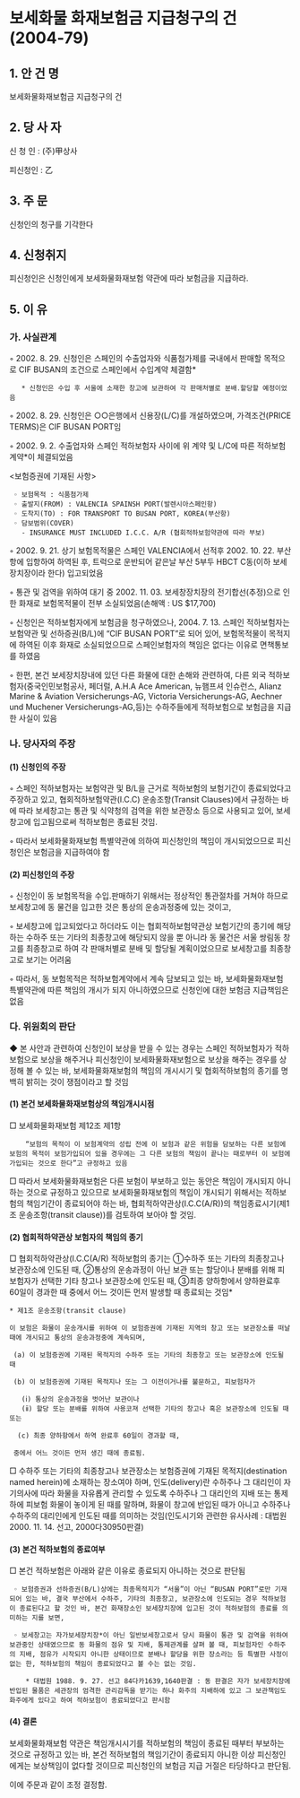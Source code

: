 # 보세화물 화재보험금 지급청구의 건(2004-79)

## 1. 안 건 명
보세화물화재보험금 지급청구의 건

## 2. 당 사 자

신 청 인 : (주)甲상사 

피신청인 : 乙
               

## 3. 주    문

신청인의 청구를 기각한다


## 4. 신청취지

피신청인은 신청인에게 보세화물화재보험 약관에 따라 보험금을 지급하라.

## 5. 이   유

### 가. 사실관계

   ◦ 2002. 8. 29. 신청인은 스페인의 수출업자와 식품첨가제를 국내에서 판매할 목적으로 CIF BUSAN의 조건으로 스페인에서 수입계약 체결함*

       * 신청인은 수입 후 서울에 소재한 창고에 보관하여 각 판매처별로 분배․할당할 예정이었음

   ◦ 2002. 8. 29. 신청인은 ○○은행에서 신용장(L/C)를 개설하였으며, 가격조건(PRICE TERMS)은 CIF BUSAN PORT임

   ◦ 2002. 9. 2. 수출업자와 스페인 적하보험자 사이에 위 계약 및 L/C에 따른 적하보험계약*이 체결되었음


<보험증권에 기재된 사항>

     ◦ 보험목적 : 식품첨가제
     ◦ 출발지(FROM) : VALENCIA SPAINSH PORT(발렌시아스페인항)
     ◦ 도착지(TO) : FOR TRANSPORT TO BUSAN PORT, KOREA(부산항)
     ◦ 담보범위(COVER)
       - INSURANCE MUST INCLUDED I.C.C. A/R (협회적하보험약관에 따라 부보)

  ◦ 2002. 9. 21. 상기 보험목적물은 스페인 VALENCIA에서 선적후 2002. 10. 22. 부산항에 입항하여 하역된 후, 트럭으로 운반되어 같은날 부산 5부두 HBCT C동(이하 보세장치장이라 한다) 입고되었음

  ◦ 통관 및 검역을 위하여 대기 중 2002. 11. 03. 보세창장치장의 전기합선(추정)으로 인한 화재로 보험목적물이 전부 소실되었음(손해액 : US $17,700)

  ◦ 신청인은 적하보험자에게 보험금을 청구하였으나, 2004. 7. 13. 스페인 적하보험자는 보험약관 및 선하증권(B/L)에 “CIF BUSAN PORT”로 되어 있어, 보험목적물이 목적지에 하역된 이후 화재로 소실되었으므로 스페인보험자의 책임은 없다는 이유로 면책통보를 하였음  

  ◦ 한편, 본건 보세장치장내에 있던 다른 화물에 대한 손해와 관련하여, 다른 외국 적하보험자(중국인민보험공사, 페더럴, A.H.A Ace American, 뉴햄프셔 인슈런스,  Alianz Marine & Aviation Versicherungs-AG, Victoria Versicherungs-AG, Aechner und Muchener Versicherungs-AG,등)는 수하주들에게 적하보험으로 보험금을 지급한 사실이 있음

### 나. 당사자의 주장

####  (1) 신청인의 주장

  ◦ 스페인 적하보험자는 보험약관 및 B/L을 근거로 적하보험의 보험기간이 종료되었다고 주장하고 있고, 협회적하보험약관(I.C.C) 운송조항(Transit Clauses)에서 규정하는 바에 따라 보세창고는 통관 및 식약청의 검역을 위한 보관장소 등으로 사용되고 있어, 보세창고에 입고됨으로써 적하보험은 종료된 것임.

   ◦ 따라서 보세화물화재보험 특별약관에 의하여 피신청인의 책임이 개시되었으므로 피신청인은 보험금을 지급하여야 함

####  (2) 피신청인의 주장

   ◦ 신청인이 동 보험목적을 수입․판매하기 위해서는 정상적인 통관절차를 거쳐야 하므로 보세창고에 동 물건을 입고한 것은 통상의 운송과정중에 있는 것이고, 

   ◦ 보세창고에 입고되었다고 하더라도 이는 협회적하보험약관상 보험기간의 종기에 해당하는 수하주 또는 기타의 최종창고에 해당되지 않을 뿐 아니라 동 물건은 서울 쌍림동 창고를 최종창고로 하여 각 판매처별로 분배 및 할당될 계획이었으므로 보세창고를 최종창고로 보기는 어려움

   ◦ 따라서, 동 보험목적은 적하보험계약에서 계속 담보되고 있는 바, 보세화물화재보험 특별약관에 따른 책임의 개시가 되지 아니하였으므로 신청인에 대한 보험금 지급책임은 없음

### 다. 위원회의 판단

  ◆ 본 사안과 관련하여 신청인이 보상을 받을 수 있는 경우는 스페인 적하보험자가 적하보험으로 보상을 해주거나 피신청인이 보세화물화재보험으로 보상을 해주는 경우를 상정해 볼 수 있는 바, 보세화물화재보험의 책임의 개시시기 및 협회적하보험의 종기를 명백히 밝히는 것이 쟁점이라고 할 것임

####   (1) 본건 보세화물화재보험상의 책임개시시점

□ 보세화물화재보험 제12조 제1항

        “보험의 목적이 이 보험계약의 성립 전에 이 보험과 같은 위험을 담보하는 다른 보험에 보험의 목적이 보험가입되어 있을 경우에는 그 다른 보험의 책임이 끝나는 때로부터 이 보험에 가입되는 것으로 한다”고 규정하고 있음

□ 따라서 보세화물화재보험은 다른 보험이 부보하고 있는 동안은 책임이 개시되지 아니하는 것으로 규정하고 있으므로 보세화물화재보험의 책임이 개시되기 위해서는 적하보험의 책임기간이 종료되어야 하는 바, 협회적하약관상(I.C.C(A/R))의 책임종료시기(제1조 운송조항(transit clause))를 검토하여 보아야 할 것임.
        


####   (2) 협회적하약관상 보험자의 책임의 종기

□ 협회적하약관상(I.C.C(A/R) 적하보험의 종기는 ①수하주 또는 기타의 최종창고나 보관장소에 인도된 때, ②통상의 운송과정이 아닌 보관 또는 할당이나 분배를 위해 피보험자가 선택한 기타 창고나 보관장소에 인도된 때, ③최종 양하항에서 양하완료후 60일이 경과한 때 중에서 어느 것이든 먼저 발생할 때 종료되는 것임* 

    * 제1조 운송조항(transit clause)

    이 보험은 화물이 운송개시를 위하여 이 보험증권에 기재된 지역의 창고 또는 보관장소를 떠날 때에 개시되고 통상의 운송과정중에 계속되며,

     (a) 이 보험증권에 기재된 목적지의 수하주 또는 기타의 최종창고 또는 보관장소에 인도될 때 

     (b) 이 보험증권에 기재된 목적지나 또는 그 이전이거나를 불문하고, 피보험자가

       (ⅰ) 통상의 운송과정을 벗어난 보관이나
       (ⅱ) 할당 또는 분배를 위하여 사용코져 선택한 기타의 창고나 혹은 보관장소에 인도될 때 또는

      (c) 최종 양하항에서 하역 완료후 60일이 경과할 때, 

     중에서 어느 것이든 먼저 생긴 때에 종료됨.


   □ 수하주 또는 기타의 최종창고나 보관장소는 보험증권에 기재된 목적지(destination named herein)에 소재하는 장소여야 하며, 인도(delivery)란 수하주나 그 대리인이 자기의사에 따라 화물을 자유롭게 관리할 수 있도록 수하주나 그 대리인의 지배 또는 통제하에 피보험 화물이 놓이게 된 때를 말하며, 화물이 창고에 반입된 때가 아니고 수하주나 수하주의 대리인에게 인도된 때를 의미하는 것임(인도시기와 관련한 유사사례 : 대법원 2000. 11. 14. 선고, 2000다30950판결) 

####  (3) 본건 적하보험의 종료여부
   
   □ 본건 적하보험은 아래와 같은 이유로 종료되지 아니하는 것으로 판단됨 

     ◦ 보험증권과 선하증권(B/L)상에는 최종목적지가 “서울”이 아닌 “BUSAN PORT”로만 기재되어 있는 바, 결국 부산에서 수하주, 기타의 최종창고, 보관장소에 인도되는 경우 적하보험이 종료된다고 할 것인 바, 본건 화재장소인 보세장치장에 입고된 것이 적하보험의 종료를 의미하는 지를 보면, 

     ◦ 보세창고는 자가보세장치장*이 아닌 일반보세창고로서 당시 화물이 통관 및 검역을 위하여 보관중인 상태였으므로 동 화물의 점유 및 지배, 통제관계를 살펴 볼 때, 피보험자인 수하주의 지배, 점유가 시작되지 아니한 상태이므로 분배나 할당을 위한 장소라는 등 특별한 사정이 없는 한, 적하보험의 책임이 종료되었다고 볼 수는 없는 것임.

        * 대법원 1988. 9. 27. 선고 84다카1639,1640판결 : 동 판결은 자가 보세장치장에 반입된 물품은 세관장의 엄격한 관리감독을 받기는 하나 화주의 지배하에 있고 그 보관책임도 화주에게 있다고 하여 적하보험이 종료되었다고 판시함 
   


####  (4) 결론

보세화물화재보험 약관은 책임개시시기를 적하보험의 책임이 종료된 때부터 부보하는 것으로 규정하고 있는 바, 본건 적하보험의 책임기간이 종료되지 아니한 이상 피신청인에게는 보상책임이 없다할 것이므로 피신청인의 보험금 지급 거절은 타당하다고 판단됨.

이에 주문과 같이 조정 결정함. 